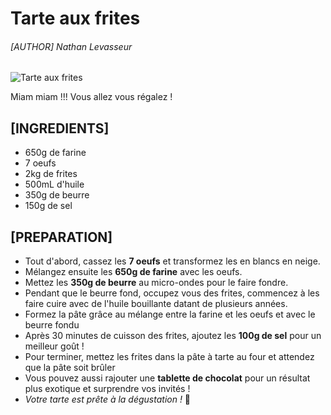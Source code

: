 # Tarte aux frites
###### [AUTHOR] Nathan Levasseur

![Tarte aux frites](https://www.madmoizelle.com/wp-content/uploads/2015/05/tarte-aux-frites-recette.jpg "Une délicieuse tarte au frites 🤩")

Miam miam !!! Vous allez vous régalez !

## [INGREDIENTS]

* 650g de farine
* 7 oeufs
* 2kg de frites
* 500mL d'huile
* 350g de beurre
* 150g de sel



## [PREPARATION]

   * Tout d'abord, cassez les **7 oeufs** et transformez les en blancs en neige.
   * Mélangez ensuite les __650g de farine__ avec les oeufs.
   * Mettez les __350g de beurre__ au micro-ondes pour le faire fondre.
   * Pendant que le beurre fond, occupez vous des frites, commencez à les faire cuire avec de l'huile bouillante datant de plusieurs années.
   * Formez la pâte grâce au mélange entre la farine et les oeufs et avec le beurre fondu
   * Après 30 minutes de cuisson des frites, ajoutez les __100g de sel__ pour un meilleur goût !
   * Pour terminer, mettez les frites dans la pâte à tarte au four et attendez que la pâte soit brûler
   * Vous pouvez aussi rajouter une **tablette de chocolat** pour un résultat plus exotique et surprendre vos invités !
   * *Votre tarte est prête à la dégustation !* 🍟





